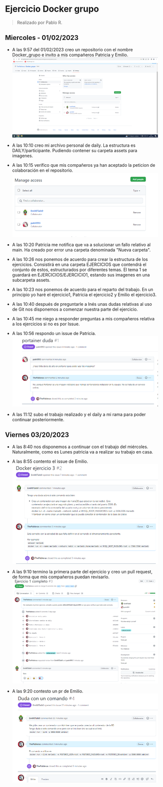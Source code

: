 # Ejercicio Docker grupo
> Realizado por Pablo R.

## Miercoles - 01/02/2023
- A las 9:57 del 01/02/2023 creo un repositorio con el nombre Docker_grupo e invito a mis compañeros Patricia y Emilio.
![](./assets/inicialice.PNG)

- A las 10:10 creo mi archivo personal de daily. La estructura es DAILY/participante. Pudiendo contener su carpeta assets para imagenes.

- A las 10:15 verifico que mis compañeros ya han aceptado la peticion de colaboración en el repositorio.
![](./assets/verifico-compis.PNG)

- A las  10:20 Patricia me notifica que va a solucionar un fallo relativo al main. Ha creado por error una carpeta denominada "Nueva carpeta".

- A las 10:26 nos ponemos de acuerdo para crear la estructura de los ejercicios. Consistirá en una carpeta EJERCICIOS que contendrá el conjunto de estos, estructurados por diferentes temas. El tema 1 se guardará en EJERCICIOS/EJERCICIO1, estando sus imagenes en una subcarpeta assets.

- A las 10:23 nos ponemos de acuerdo para el reparto del trabajo. En un principio yo haré el ejercicio1, Patricia el ejercicio2 y Emilio el ejercicio3.

- A las 10:40 después de preguntarle a Inés unas dudas relativas al uso de Git nos disponemos a comenzar nuestra parte del ejercicio.

- A las 10:45 me niego a responder preguntas a mis compañeros relativa a los ejercicios si no es por Issue.

- A las 10:56 respondo un issue de Patricia.
![](assets/dudapatri1.PNG)

- A las 11:12 subo el trabajo realizado y el daily a mi rama para poder continuar posteriormente.

## Viernes 03/20/2023
- A las 8:40 nos disponemos a continuar con el trabajo del miércoles. Naturalmente, como es Lunes patricia va a realizar su trabajo en casa.

- A las 8:55 contento el issue de Emilio.
![](./assets/issueemilio1.PNG)

- A las 9:10 termino la primera parte del ejercicio y creo un pull request, de forma que mis compañeros puedan revisarlo.
![](./assets/pr1.PNG)

- A las 9:20 contesto un pr de Emilio.
![](./assets/emilioadminer.PNG)
